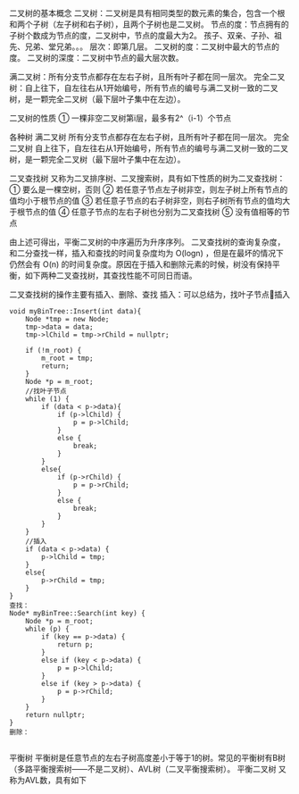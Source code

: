 二叉树的基本概念
二叉树：二叉树是具有相同类型的数元素的集合，包含一个根和两个子树（左子树和右子树），且两个子树也是二叉树。
节点的度：节点拥有的子树个数成为节点的度，二叉树中，节点的度最大为2。
孩子、双亲、子孙、祖先、兄弟、堂兄弟。。。
层次：即第几层。
二叉树的度：二叉树中最大的节点的度。
二叉树的深度：二叉树中节点的最大层次数。

满二叉树：所有分支节点都存在左右子树，且所有叶子都在同一层次。
完全二叉树：自上往下，自左往右从1开始编号，所有节点的编号与满二叉树一致的二叉树，是一颗完全二叉树（最下层叶子集中在左边）。

二叉树的性质
①	一棵非空二叉树第i层，最多有2^（i-1）个节点

各种树
满二叉树
所有分支节点都存在左右子树，且所有叶子都在同一层次。
完全二叉树
自上往下，自左往右从1开始编号，所有节点的编号与满二叉树一致的二叉树，是一颗完全二叉树（最下层叶子集中在左边）。

二叉查找树
又称为二叉排序树、二叉搜索树，具有如下性质的树为二叉查找树：
①	要么是一棵空树，否则
②	若任意子节点左子树非空，则左子树上所有节点的值均小于根节点的值
③	若任意子节点的右子树非空，则右子树所有节点的值均大于根节点的值
④	任意子节点的左右子树也分别为二叉查找树
⑤	没有值相等的节点

由上述可得出，平衡二叉树的中序遍历为升序序列。
二叉查找树的查询复杂度，和二分查找一样，插入和查找的时间复杂度均为 O(logn) ，但是在最坏的情况下仍然会有 O(n) 的时间复杂度。原因在于插入和删除元素的时候，树没有保持平衡，如下两种二叉查找树，其查找性能不可同日而语。
 

二叉查找树的操作主要有插入、删除、查找
插入：可以总结为，找叶子节点插入

```
void myBinTree::Insert(int data){
	Node *tmp = new Node;
	tmp->data = data;
	tmp->lChild = tmp->rChild = nullptr;
	
	if (!m_root) {
		m_root = tmp;
		return;
	}
	Node *p = m_root;
	//找叶子节点
	while (1) {
		if (data < p->data){
			if (p->lChild) {
				p = p->lChild;
			}
			else {
				break;
			}
		}
		else{
			if (p->rChild) {
				p = p->rChild;
			}
			else {
				break;
			}
		}
	}
	//插入
	if (data < p->data) {
		p->lChild = tmp;
	}
	else{
		p->rChild = tmp;
	}
}
查找：
Node* myBinTree::Search(int key) {
	Node *p = m_root;
	while (p) {
		if (key == p->data) {
			return p;
		}
		else if (key < p->data) {
			p = p->lChild;
		}
		else if (key > p->data) {
			p = p->rChild;
		}
	}
	return nullptr;
}
删除：


```

平衡树
平衡树是任意节点的左右子树高度差小于等于1的树。常见的平衡树有B树（多路平衡搜索树——不是二叉树）、AVL树（二叉平衡搜索树）。
平衡二叉树
又称为AVL数，具有如下
